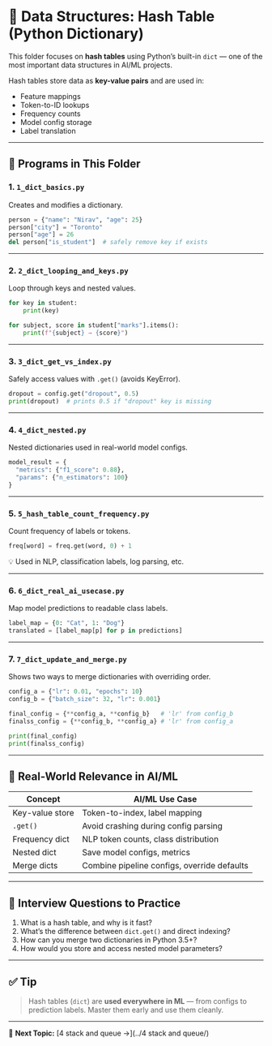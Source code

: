 # 🧠 Data Structures: Hash Table (Python Dictionary)

This folder focuses on **hash tables** using Python’s built-in `dict` — one of the most important data structures in AI/ML projects.

Hash tables store data as **key-value pairs** and are used in:
- Feature mappings
- Token-to-ID lookups
- Frequency counts
- Model config storage
- Label translation

---

## 📌 Programs in This Folder

### 1. `1_dict_basics.py`

Creates and modifies a dictionary.

```python
person = {"name": "Nirav", "age": 25}
person["city"] = "Toronto"
person["age"] = 26
del person["is_student"]  # safely remove key if exists
```

---

### 2. `2_dict_looping_and_keys.py`

Loop through keys and nested values.

```python
for key in student:
    print(key)

for subject, score in student["marks"].items():
    print(f"{subject} → {score}")
```

---

### 3. `3_dict_get_vs_index.py`

Safely access values with `.get()` (avoids KeyError).

```python
dropout = config.get("dropout", 0.5)
print(dropout)  # prints 0.5 if "dropout" key is missing
```

---

### 4. `4_dict_nested.py`

Nested dictionaries used in real-world model configs.

```python
model_result = {
  "metrics": {"f1_score": 0.88},
  "params": {"n_estimators": 100}
}
```

---

### 5. `5_hash_table_count_frequency.py`

Count frequency of labels or tokens.

```python
freq[word] = freq.get(word, 0) + 1
```

💡 Used in NLP, classification labels, log parsing, etc.

---

### 6. `6_dict_real_ai_usecase.py`

Map model predictions to readable class labels.

```python
label_map = {0: "Cat", 1: "Dog"}
translated = [label_map[p] for p in predictions]
```

---

### 7. `7_dict_update_and_merge.py`

Shows two ways to merge dictionaries with overriding order.

```python
config_a = {"lr": 0.01, "epochs": 10}
config_b = {"batch_size": 32, "lr": 0.001}

final_config = {**config_a, **config_b}   # 'lr' from config_b
finalss_config = {**config_b, **config_a} # 'lr' from config_a

print(final_config)
print(finalss_config)
```

---

## 🎯 Real-World Relevance in AI/ML

| Concept       | AI/ML Use Case |
|----------------|------------------|
| Key-value store | Token-to-index, label mapping |
| `.get()`       | Avoid crashing during config parsing |
| Frequency dict | NLP token counts, class distribution |
| Nested dict    | Save model configs, metrics |
| Merge dicts    | Combine pipeline configs, override defaults |

---

## 🧠 Interview Questions to Practice

1. What is a hash table, and why is it fast?
2. What’s the difference between `dict.get()` and direct indexing?
3. How can you merge two dictionaries in Python 3.5+?
4. How would you store and access nested model parameters?

---

## ✅ Tip

> Hash tables (`dict`) are **used everywhere in ML** — from configs to prediction labels. Master them early and use them cleanly.

---

📁 **Next Topic:** [4 stack and queue →](../4 stack and queue/)